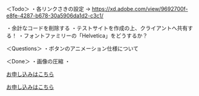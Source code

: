 ＜Todo＞
・各リンクさきの設定
→ https://xd.adobe.com/view/9692700f-e8fe-4287-b678-30a5906da1d2-c3c1/



・余計なコードを削除する
・テストサイトを作成の上、クライアントへ共有する！
・フォントファミリーの「Helvetica」をどうするか？

＜Questions＞
・ボタンのアニメーション仕様について

＜Done＞
・画像の圧縮
・

<Components>
<!-- ctaボタン -->
<a href="#" class="btn cta-btn"><span class="btn__text cta-btn__text">お申し込みはこちら</span></a>

<!-- ctaボタン（fixed） -->
<a href="#" class="btn fixed-btn"><span class="btn__text fixed-btn__text">お申し込みはこちら</span></a>

<memo>

